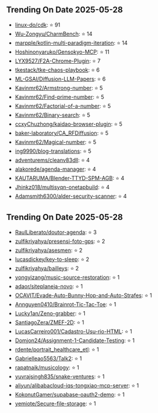 ## Trending On Date 2025-05-28

- [linux-do/cdk](https://github.com/linux-do/cdk): ⭐ 91 
- [Wu-Zongyu/CharmBench](https://github.com/Wu-Zongyu/CharmBench): ⭐ 14 
- [marpple/kotlin-multi-paradigm-iteration](https://github.com/marpple/kotlin-multi-paradigm-iteration): ⭐ 14 
- [Hoshinonyaruko/Gensokyo-MCP](https://github.com/Hoshinonyaruko/Gensokyo-MCP): ⭐ 11 
- [LYX9527/F2A-Chrome-Plugin](https://github.com/LYX9527/F2A-Chrome-Plugin): ⭐ 7 
- [tkestack/tke-chaos-playbook](https://github.com/tkestack/tke-chaos-playbook): ⭐ 6 
- [ML-GSAI/Diffusion-LLM-Papers](https://github.com/ML-GSAI/Diffusion-LLM-Papers): ⭐ 6 
- [Kavinmr62/Armstrong-number](https://github.com/Kavinmr62/Armstrong-number): ⭐ 5 
- [Kavinmr62/Find-prime-number](https://github.com/Kavinmr62/Find-prime-number): ⭐ 5 
- [Kavinmr62/Factorial-of-a-number](https://github.com/Kavinmr62/Factorial-of-a-number): ⭐ 5 
- [Kavinmr62/Binary-search](https://github.com/Kavinmr62/Binary-search): ⭐ 5 
- [ccxyChuzhong/kaidao-browser-plugin](https://github.com/ccxyChuzhong/kaidao-browser-plugin): ⭐ 5 
- [baker-laboratory/CA_RFDiffusion](https://github.com/baker-laboratory/CA_RFDiffusion): ⭐ 5 
- [Kavinmr62/Magical-number](https://github.com/Kavinmr62/Magical-number): ⭐ 5 
- [ing9990/blog-translations](https://github.com/ing9990/blog-translations): ⭐ 5 
- [adventurems/cleanv83dll](https://github.com/adventurems/cleanv83dll): ⭐ 4 
- [alakorede/agenda-manager](https://github.com/alakorede/agenda-manager): ⭐ 4 
- [KAUTARUMA/Blender-TTYD-SPM-AGB](https://github.com/KAUTARUMA/Blender-TTYD-SPM-AGB): ⭐ 4 
- [Jhinkz018/multisyqn-onetapbuild](https://github.com/Jhinkz018/multisyqn-onetapbuild): ⭐ 4 
- [Adamsmith6300/alder-security-scanner](https://github.com/Adamsmith6300/alder-security-scanner): ⭐ 4 

## Trending On Date 2025-05-28

- [RaulLiberato/doutor-agenda](https://github.com/RaulLiberato/doutor-agenda): ⭐ 3 
- [zulfikriyahya/presensi-foto-gps](https://github.com/zulfikriyahya/presensi-foto-gps): ⭐ 2 
- [zulfikriyahya/asesmen](https://github.com/zulfikriyahya/asesmen): ⭐ 2 
- [lucasdickey/key-to-sleep](https://github.com/lucasdickey/key-to-sleep): ⭐ 2 
- [zulfikriyahya/bailleys](https://github.com/zulfikriyahya/bailleys): ⭐ 2 
- [yongyizang/music-source-restoration](https://github.com/yongyizang/music-source-restoration): ⭐ 1 
- [adaor/siteplaneja-novo](https://github.com/adaor/siteplaneja-novo): ⭐ 1 
- [OCAVIT/Evade-Auto-Bunny-Hop-and-Auto-Strafes](https://github.com/OCAVIT/Evade-Auto-Bunny-Hop-and-Auto-Strafes): ⭐ 1 
- [Annguyen0410/Brainrot-Tic-Tac-Toe](https://github.com/Annguyen0410/Brainrot-Tic-Tac-Toe): ⭐ 1 
- [Lucky1an/Zeno-grabber](https://github.com/Lucky1an/Zeno-grabber): ⭐ 1 
- [SantiagoZera/ZMEF-2D](https://github.com/SantiagoZera/ZMEF-2D): ⭐ 1 
- [LucasCarreiro001/Cadastro-Usu-rio-HTML](https://github.com/LucasCarreiro001/Cadastro-Usu-rio-HTML): ⭐ 1 
- [Domjon24/Assignment-1-Candidate-Testing](https://github.com/Domjon24/Assignment-1-Candidate-Testing): ⭐ 1 
- [rdente/portrait_healthcare_etl](https://github.com/rdente/portrait_healthcare_etl): ⭐ 1 
- [Gabrielleao5563/Talk2](https://github.com/Gabrielleao5563/Talk2): ⭐ 1 
- [rapatnaik/musicology](https://github.com/rapatnaik/musicology): ⭐ 1 
- [yuvrajsingh835/snake-ventures](https://github.com/yuvrajsingh835/snake-ventures): ⭐ 1 
- [aliyun/alibabacloud-iqs-tongxiao-mcp-server](https://github.com/aliyun/alibabacloud-iqs-tongxiao-mcp-server): ⭐ 1 
- [KokonutGamer/supabase-oauth2-demo](https://github.com/KokonutGamer/supabase-oauth2-demo): ⭐ 1 
- [yemiote/Secure-file-storage](https://github.com/yemiote/Secure-file-storage): ⭐ 1